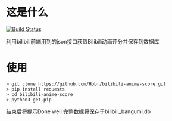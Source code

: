 # 这是什么

[![Build Status](https://travis-ci.org/Hobr/bilibili-anime-score.svg?branch=master)](https://travis-ci.org/Hobr/bilibili-anime-score)

利用bilibili前端用到的json接口获取Bilibili动画评分并保存到数据库

# 使用

```
> git clone https://github.com/Hobr/bilibili-anime-score.git
> pip install requests
> cd bilibili-anime-score
> python3 get.pip
```

结束后将提示Done well 完整数据将保存于bilibili_bangumi.db
